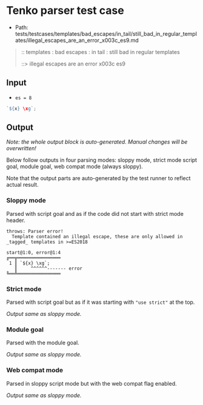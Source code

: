 # Tenko parser test case

- Path: tests/testcases/templates/bad_escapes/in_tail/still_bad_in_regular_templates/illegal_escapes_are_an_error_x003c_es9.md

> :: templates : bad escapes : in tail : still bad in regular templates
>
> ::> illegal escapes are an error x003c es9

## Input

- `es = 8`

`````js
`${x} \xg`;
`````

## Output

_Note: the whole output block is auto-generated. Manual changes will be overwritten!_

Below follow outputs in four parsing modes: sloppy mode, strict mode script goal, module goal, web compat mode (always sloppy).

Note that the output parts are auto-generated by the test runner to reflect actual result.

### Sloppy mode

Parsed with script goal and as if the code did not start with strict mode header.

`````
throws: Parser error!
  Template contained an illegal escape, these are only allowed in _tagged_ templates in >=ES2018

start@1:0, error@1:4
╔══╦════════════════
 1 ║ `${x} \xg`;
   ║     ^^^^^^------- error
╚══╩════════════════

`````

### Strict mode

Parsed with script goal but as if it was starting with `"use strict"` at the top.

_Output same as sloppy mode._

### Module goal

Parsed with the module goal.

_Output same as sloppy mode._

### Web compat mode

Parsed in sloppy script mode but with the web compat flag enabled.

_Output same as sloppy mode._
